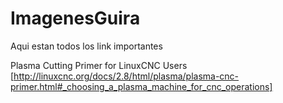# ImagenesGuira
Aqui estan todos los link importantes

Plasma Cutting Primer for LinuxCNC Users [http://linuxcnc.org/docs/2.8/html/plasma/plasma-cnc-primer.html#_choosing_a_plasma_machine_for_cnc_operations]
